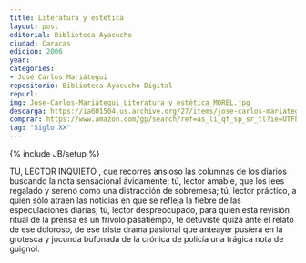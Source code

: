 ```yaml
---
title: Literatura y estética
layout: post
editorial: Biblioteca Ayacucho
ciudad: Caracas
edicion: 2006
year: 
categories: 
- José Carlos Mariátegui
repositorio: Biblioteca Ayacucho Digital
repurl:
img: Jose-Carlos-Mariátegui_Literatura y estética_MOREL.jpg
descarga: https://ia601504.us.archive.org/27/items/jose-carlos-mariategui-literatura-y-estetica/Jose%CC%81%20Carlos%20Maria%CC%81tegui-Literatura%20y%20este%CC%81tica.pdf
comprar: https://www.amazon.com/gp/search/ref=as_li_qf_sp_sr_tl?ie=UTF8&tag=morelcoop-20&keywords=josé carlos mariátegui&index=aps&camp=1789&creative=9325&linkCode=ur2&linkId=2ea4a3f86da3b52e3687156714f842b7
tag: "Siglo XX"
---
```

{% include JB/setup %}

TÚ, LECTOR INQUIETO , que recorres ansioso las columnas de los diarios buscando la nota sensacional ávidamente; tú, lector amable, que los lees regalado y sereno como una distracción de sobremesa; tú, lector práctico, a quien sólo atraen las noticias en que se refleja la fiebre de las especulaciones diarias; tú, lector despreocupado, para quien esta revisión ritual de la prensa es un frívolo pasatiempo, te detuviste quizá ante el relato de ese doloroso, de ese triste drama pasional que anteayer pusiera en la grotesca y jocunda bufonada de la crónica de policía una trágica nota de guignol.